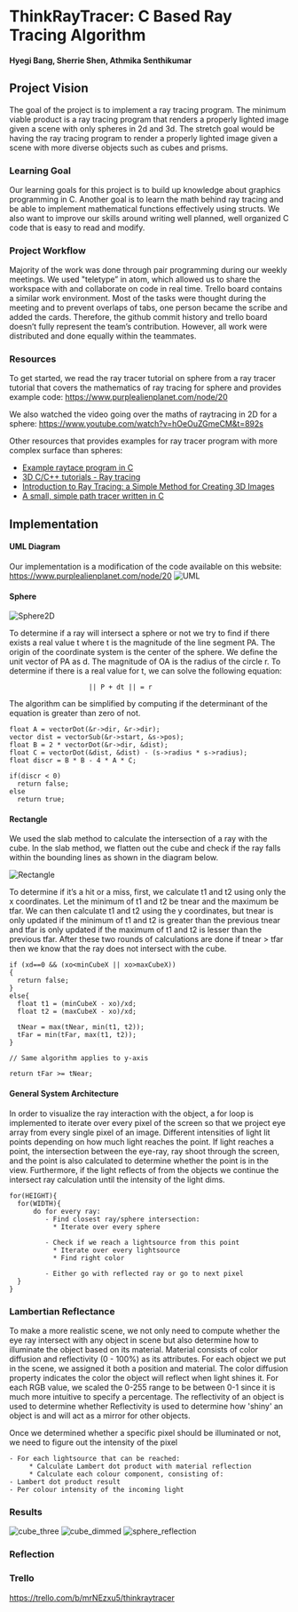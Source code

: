 # ThinkRayTracer: C Based Ray Tracing Algorithm
#### Hyegi Bang, Sherrie Shen, Athmika Senthikumar

## Project Vision
The goal of the project is to implement a ray tracing program. The minimum viable product is a ray tracing program that renders a properly lighted image given a scene with only spheres in 2d and 3d. The stretch goal would be having the ray tracing program to render a properly lighted image given a scene with more diverse objects such as cubes and prisms.

### Learning Goal
Our learning goals for this project is to build up knowledge about graphics programming in C. Another goal is to learn the math behind ray tracing and be able to implement mathematical functions effectively using structs. We also want to improve our skills around writing well planned, well organized C code that is easy to read and modify.

### Project Workflow
Majority of the work was done through pair programming during our weekly meetings. We used "teletype” in atom, which allowed us to share the workspace with and collaborate on code in real time. Trello board contains a similar work environment. Most of the tasks were thought during the meeting and to prevent overlaps of tabs, one person became the scribe and added the cards. Therefore, the github commit history and trello board doesn’t fully represent the team’s contribution. However, all work were distributed and done equally within the teammates.


### Resources
To get started, we read the ray tracer tutorial on sphere from a ray tracer tutorial that covers the mathematics of ray tracing for sphere and provides example code: https://www.purplealienplanet.com/node/20
</br>

We also watched the video going over the maths of raytracing in 2D for a sphere: https://www.youtube.com/watch?v=hOeOuZGmeCM&t=892s
</br>

Other resources that provides examples for ray tracer program with more complex surface than spheres:
* [Example raytace program in C](https://www.purplealienplanet.com/node/20)
* [3D C/C++ tutorials - Ray tracing](http://www.3dcpptutorials.sk/index.php?id=16)
* [Introduction to Ray Tracing: a Simple Method for Creating 3D Images](https://www.scratchapixel.com/lessons/3d-basic-rendering/introduction-to-ray-tracing/ray-tracing-practical-example)
* [A small, simple path tracer written in C](https://github.com/VKoskiv/c-ray)

## Implementation

#### UML Diagram
Our implementation is a modification of the code available on this website: https://www.purplealienplanet.com/node/20
![UML](https://github.com/xieruishen/ThinkRayTracer/blob/master/reports/image/UML.jpg)

#### Sphere

![Sphere2D](https://github.com/xieruishen/ThinkRayTracer/blob/master/reports/image/sphere2d.jpg)


To determine if a ray will intersect a sphere or not we try to find if there exists a real value t where t is the magnitude of the line segment PA. The origin of the coordinate system is the center of the sphere. We define the unit vector of PA as d. The magnitude of OA is the radius of the circle r. To determine if there is a real value for t, we can solve the following equation:

                        || P + dt || = r

The algorithm can be simplified by computing if the determinant of the equation is greater than zero of not.
```
float A = vectorDot(&r->dir, &r->dir);
vector dist = vectorSub(&r->start, &s->pos);
float B = 2 * vectorDot(&r->dir, &dist);
float C = vectorDot(&dist, &dist) - (s->radius * s->radius);
float discr = B * B - 4 * A * C;

if(discr < 0)
  return false;
else
  return true;

```

#### Rectangle
We used the slab method to calculate the intersection of a ray with the cube. In the slab method, we flatten out the cube and check if the ray falls within the bounding lines as shown in the diagram below.

![Rectangle](https://github.com/xieruishen/ThinkRayTracer/blob/master/reports/image/Rectangle.jpg)

To determine if it’s a hit or a miss, first, we calculate t1 and t2 using only the x coordinates. Let the minimum of t1 and t2 be tnear and the maximum be tfar. We can then calculate t1 and t2 using the y coordinates, but tnear is only updated if the minimum of t1 and t2 is greater than the previous tnear and tfar is only updated if the maximum of t1 and t2 is lesser than the previous tfar. After these two rounds of calculations are done if tnear > tfar then we know that the ray does not intersect with the cube.

```
if (xd==0 && (xo<minCubeX || xo>maxCubeX))
{
  return false;
}
else{
  float t1 = (minCubeX - xo)/xd;
  float t2 = (maxCubeX - xo)/xd;

  tNear = max(tNear, min(t1, t2));
  tFar = min(tFar, max(t1, t2));
}

// Same algorithm applies to y-axis

return tFar >= tNear;
```


#### General System Architecture
In order to visualize the ray interaction with the object, a for loop is implemented to iterate over every pixel of the screen so that we project eye array from every single pixel of an image. Different intensities of light lit points depending on how much light reaches the point. If light reaches a point, the intersection between the eye-ray, ray shoot through the screen, and the point is also calculated to determine whether the point is in the view. Furthermore, if the light reflects of from the objects we continue the intersect ray calculation until the intensity of the light dims.

```
for(HEIGHT){
  for(WIDTH){
      do for every ray:
         - Find closest ray/sphere intersection:
           * Iterate over every sphere

         - Check if we reach a lightsource from this point
           * Iterate over every lightsource
           * Find right color

         - Either go with reflected ray or go to next pixel
  }
}
```

### Lambertian Reflectance
To make a more realistic scene, we not only need to compute whether the eye ray intersect with any object in scene but also determine how to illuminate the object based on its material. Material consists of color diffusion and reflectivity (0 - 100%) as its attributes. For each object we put in the scene, we assigned it both a position and material. The color diffusion property indicates the color the object will reflect when light shines it. For each RGB value, we scaled the 0-255 range to be between 0-1 since it is much more intuitive to specify a percentage. The reflectivity of an object is used to determine whether
Reflectivity is used to determine how 'shiny' an object is and will act as a mirror for other objects.

Once we determined whether a specific pixel should be illuminated or not, we need to figure out the intensity of the pixel


```
- For each lightsource that can be reached:
     * Calculate Lambert dot product with material reflection
     * Calculate each colour component, consisting of:
- Lambert dot product result
- Per colour intensity of the incoming light
```

### Results
![cube_three](https://github.com/xieruishen/ThinkRayTracer/blob/master/reports/image/cube_three.jpg)
![cube_dimmed](https://github.com/xieruishen/ThinkRayTracer/blob/master/reports/image/cube_dimmed.jpg)
![sphere_reflection](https://github.com/xieruishen/ThinkRayTracer/blob/master/reports/image/sphere_reflection.jpg)


### Reflection

### Trello
https://trello.com/b/mrNEzxu5/thinkraytracer
